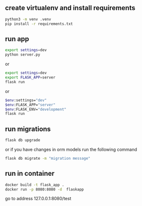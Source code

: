 ## create virtualenv and install requirements

```sh
python3 -m venv .venv
pip install -r requirements.txt
```

## run app
```sh
export settings=dev
python server.py
```
or
```sh
export settings=dev
export FLASK_APP=server
flask run
```

or
```sh
$env:settings="dev"
$env:FLASK_APP="server"
$env:FLASK_ENV="development"
flask run
```

## run migrations

```sh
flask db upgrade
```
or if you have changes in orm models run the following command

```sh
flask db migrate -m "migration message"
```

## run in container

```sh
docker build -t flask_app .
docker run -p 8080:8080 -d  flaskapp
```
go to address 127.0.0.1:8080/test 